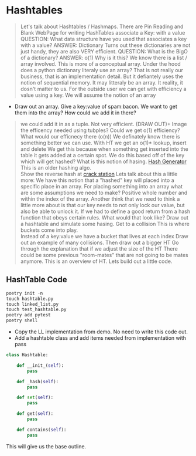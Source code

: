 # Hashtables

> Let's talk about Hashtables / Hashmaps. There are 
> Pin Reading and Blank WebPage for writing
> HashTables associate a Key: with a value
> QUESTION: What data structure have you used that associates a key with a value?
> ANSWER: Dictionary
> Turns out these dictionaries are not just handy, they are also VERY efficient.
> QUESTION: What is the BigO of a dictionary?
> ANSWER: o(1)
> Why is it this?  We know there is a list / array involved. This is more of a conceptual array.  Under the hood does a python dictionary literaly use an array? That is not really our business, that is an implementation detail. But it defiantely uses the notion of sequential memory. It may litteraly be an array. It reality, it dosn't matter to us. For the outside user we can get with efficiency a value using a key. We will assume the notion of an array

- Draw out an array.  Give a key:value of spam:bacon. We want to get them into the array?  How could we add it in there?

> we could add it in as a tuple.  Not very efficient. (DRAW OUT)+
> Image the efficency needed using tubples?  Could we get o(1) efficiency?
> What would our efficnecy there (o(n))
> We definately know there is something better we can use.
> With HT we get an o(1)* lookup, insert and delete
> We get this because when something get inserted into the table
> it gets added at a certain spot.
> We do this based off of the key which will get hashed?
> What is this notion of hasing.
> [Hash Generator](https://www.md5hashgenerator.com/)
> This is an older hashing algo.  
> Show the reverse hash at
> [crack station](https://crackstation.net/)
> Lets talk about this a little more: We have this notion that a "hashed" key will placed into a specific place in an array.
> For placing something into an array what are some assumptions we need to make?
> Positive whole number and within the index of the array.
> Another think that we need to think a little more about is that our key
> needs to not only lock our value, but also be able to unlock it.
> If we had to define a good return from a hash function that obeys
> certain rules. What would that look like?
> Draw out a hashtable and simulate some hasing. Get to a collision
> This is where buckets come into play.  
> Instead of a key:value we have a bucket that lives at each index
> Draw out an example of many collisions. Then draw out a bigger HT
> Go through the explanation that if we adjust the size of the HT
> There could be some previous "room-mates" that are not going to be mates anymore.
> This is an overview of HT. Lets build out a little code.

## HashTable Code

```python
poetry init -n
touch hashtable.py
touch linked_list.py
touch test_hashtable.py
poetry add pytest
poetry shell
```

- Copy the LL implementation from demo.  No need to write this code out.
- Add a hashtable class and add items needed from implementation with pass

```python
class Hashtable:

    def __init_(self):
        pass

    def _hash(self):
        pass

    def set(self):
        pass

    def get(self):
        pass

    def contains(self):
        pass
```

This will give us the base outline.